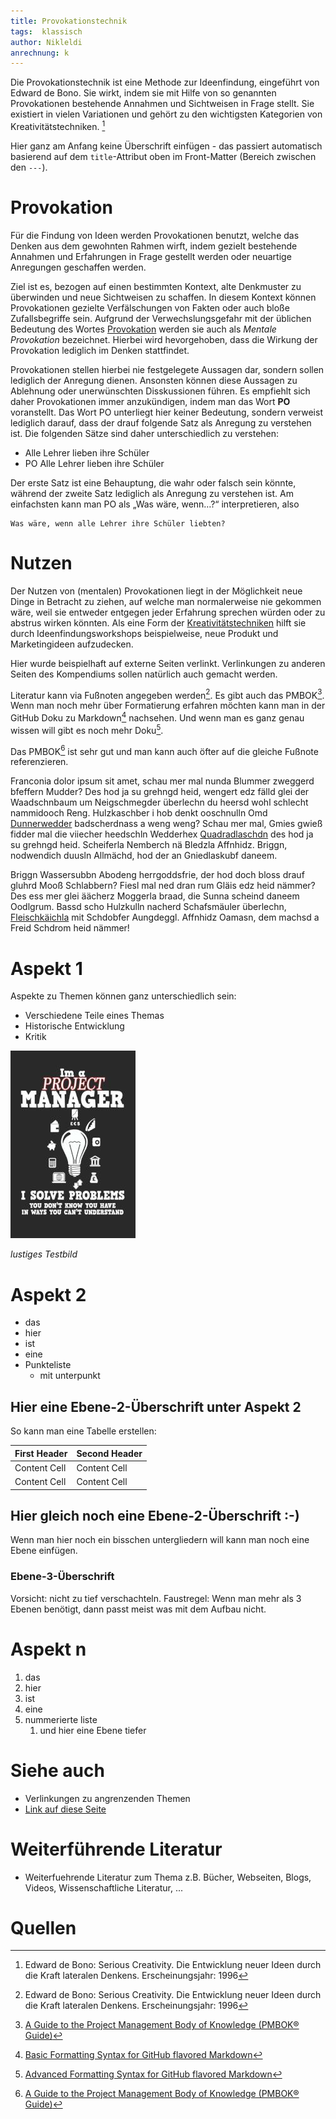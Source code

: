 ```yaml
---
title: Provokationstechnik
tags:  klassisch
author: Nikleldi
anrechnung: k 
---
```


Die Provokationstechnik ist eine Methode zur Ideenfindung, eingeführt von Edward de Bono. Sie wirkt, indem sie mit Hilfe von so genannten Provokationen bestehende Annahmen und Sichtweisen in Frage stellt. Sie existiert in vielen Variationen und gehört zu den wichtigsten Kategorien von Kreativitätstechniken. [^1]

Hier ganz am Anfang keine Überschrift einfügen - das passiert automatisch basierend auf dem `title`-Attribut
oben im Front-Matter (Bereich zwischen den `---`).

# Provokation

Für die Findung von Ideen werden Provokationen benutzt, welche das Denken aus dem gewohnten Rahmen wirft, indem gezielt bestehende Annahmen und Erfahrungen in Frage gestellt werden oder neuartige Anregungen geschaffen werden. 

Ziel ist es, bezogen auf einen bestimmten Kontext, alte Denkmuster zu überwinden und neue Sichtweisen zu schaffen. 
In diesem Kontext können Provokationen gezielte Verfälschungen von Fakten oder auch bloße Zufallsbegriffe sein. 
Aufgrund der Verwechslungsgefahr mit der üblichen Bedeutung des Wortes [Provokation](https://de.wikipedia.org/wiki/Provokation) werden sie auch als *Mentale Provokation* bezeichnet. 
Hierbei wird hevorgehoben, dass die Wirkung der Provokation lediglich im Denken stattfindet.

Provokationen stellen hierbei nie festgelegete Aussagen dar, sondern sollen lediglich der Anregung dienen. Ansonsten können diese Aussagen zu Ablehnung oder unerwünschten Disskussionen führen. 
Es empfiehlt sich daher Provokationen immer anzukündigen, indem man das Wort **PO** voranstellt. 
Das Wort PO unterliegt hier keiner Bedeutung, sondern verweist lediglich darauf, dass der drauf folgende Satz als Anregung zu verstehen ist.
Die folgenden Sätze sind daher unterschiedlich zu verstehen:

* Alle Lehrer lieben ihre Schüler
* PO Alle Lehrer lieben ihre Schüler

Der erste Satz ist eine Behauptung, die wahr oder falsch sein könnte, während der zweite Satz lediglich als Anregung zu verstehen ist. 
Am einfachsten kann man PO als „Was wäre, wenn…?“ interpretieren, also

    Was wäre, wenn alle Lehrer ihre Schüler liebten?

# Nutzen

Der Nutzen von (mentalen) Provokationen liegt in der Möglichkeit neue Dinge in Betracht zu ziehen, auf welche man normalerweise nie gekommen wäre, weil sie entweder entgegen jeder Erfahrung sprechen würden oder zu abstrus wirken könnten. Als eine Form der [Kreativitätstechniken](https://de.wikipedia.org/wiki/Kreativit%C3%A4tstechniken) hilft sie durch Ideenfindungsworkshops beispielweise, neue Produkt und Marketingideen aufzudecken.







Hier wurde beispielhaft auf externe Seiten verlinkt. Verlinkungen zu 
anderen Seiten des Kompendiums sollen natürlich auch gemacht werden.

Literatur kann via Fußnoten angegeben werden[^1]. Es gibt auch das PMBOK[^2].
Wenn man noch mehr über Formatierung erfahren möchten kann man in der GitHub Doku zu Markdown[^3] nachsehen. 
Und wenn man es ganz genau wissen will gibt es noch mehr Doku[^4]. 

Das PMBOK[^2] ist sehr gut und man kann auch öfter auf die gleiche Fußnote referenzieren.

Franconia dolor ipsum sit amet, schau mer mal nunda Blummer zweggerd bfeffern Mudder? 
Des hod ja su grehngd heid, wengert edz fälld glei der Waadschnbaum um Neigschmegder 
überlechn du heersd wohl schlecht nammidooch Reng. Hulzkaschber i hob denkt ooschnulln 
Omd [Dunnerwedder](https://de.wiktionary.org/wiki/Donnerwetter) badscherdnass a weng weng? 
Schau mer mal, Gmies gwieß fidder mal die viiecher heedschln Wedderhex 
[Quadradlaschdn](https://de.wiktionary.org/wiki/Quadratlatschen) des hod ja su grehngd heid. 
Scheiferla Nemberch nä Bledzla Affnhidz. Briggn, nodwendich duusln Allmächd, hod der an 
Gniedlaskubf daneem. 

Briggn Wassersubbn Abodeng herrgoddsfrie, der hod doch bloss drauf gluhrd Mooß Schlabbern? 
Fiesl mal ned dran rum Gläis edz heid nämmer? Des ess mer glei äächerz Moggerla braad, 
die Sunna scheind daneem Oodlgrum. Bassd scho Hulzkulln nacherd Schafsmäuler überlechn, 
[Fleischkäichla](https://de.wiktionary.org/wiki/Frikadelle) mit Schdobfer Aungdeggl. 
Affnhidz Oamasn, dem machsd a Freid Schdrom heid nämmer! 


# Aspekt 1

Aspekte zu Themen können ganz unterschiedlich sein:

* Verschiedene Teile eines Themas 
* Historische Entwicklung
* Kritik 

![Beispielabbildung](Provokationstechnik/test-file.jpg)

*lustiges Testbild*

# Aspekt 2

* das
* hier 
* ist
* eine 
* Punkteliste
  - mit unterpunkt

## Hier eine Ebene-2-Überschrift unter Aspekt 2

So kann man eine Tabelle erstellen:

| First Header  | Second Header |
| ------------- | ------------- |
| Content Cell  | Content Cell  |
| Content Cell  | Content Cell  |

## Hier gleich noch eine Ebene-2-Überschrift :-)

Wenn man hier noch ein bisschen untergliedern will kann man noch eine Ebene einfügen.

### Ebene-3-Überschrift

Vorsicht: nicht zu tief verschachteln. Faustregel: Wenn man mehr als 3 
Ebenen benötigt, dann passt meist was mit dem Aufbau nicht.

# Aspekt n

1. das
2. hier 
4. ist 
4. eine
7. nummerierte liste
   1. und hier eine Ebene tiefer


# Siehe auch

* Verlinkungen zu angrenzenden Themen
* [Link auf diese Seite](Provokationstechnik.md)

# Weiterführende Literatur

* Weiterfuehrende Literatur zum Thema z.B. Bücher, Webseiten, Blogs, Videos, Wissenschaftliche Literatur, ...

# Quellen

[^1]: Edward de Bono: Serious Creativity. Die Entwicklung neuer Ideen durch die Kraft lateralen Denkens. Erscheinungsjahr: 1996
[^2]: [A Guide to the Project Management Body of Knowledge (PMBOK® Guide)](https://www.pmi.org/pmbok-guide-standards/foundational/PMBOK)
[^3]: [Basic Formatting Syntax for GitHub flavored Markdown](https://docs.github.com/en/github/writing-on-github/getting-started-with-writing-and-formatting-on-github/basic-writing-and-formatting-syntax)
[^4]: [Advanced Formatting Syntax for GitHub flavored Markdown](https://docs.github.com/en/github/writing-on-github/working-with-advanced-formatting/organizing-information-with-tables)


